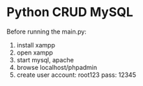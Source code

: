 # Python CRUD MySQL

Before running the main.py:

1. install xampp
2. open xampp
3. start mysql, apache
4. browse localhost/phpadmin
5. create user account: root123 pass: 12345
